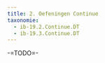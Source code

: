 ```yaml
---
title: 2. Oefeningen Continue
taxonomie:
  - ib-19.2.Continue.DT
  - ib-19.3.Continue.DT
---
```


-=TODO=-